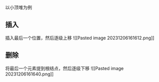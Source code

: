 以小顶堆为例
## 插入
插入最后一个位置，然后逐级上移
![[Pasted image 20231206161612.png]]
## 删除
将最后一个元素提到根结点，然后逐级下移
![[Pasted image 20231206161640.png]]